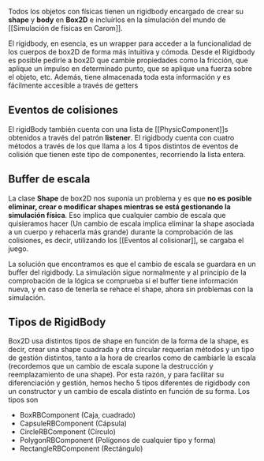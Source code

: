 Todos los objetos con físicas tienen un rigidbody encargado de crear su **shape** y **body** en **Box2D** e incluírlos en la simulación del mundo de [[Simulación de físicas en Carom]].

El rigidbody, en esencia, es un wrapper para acceder a la funcionalidad de los cuerpos de box2D de forma más intuitiva y cómoda. Desde el Rigidbody es posible pedirle a box2D que cambie propiedades como la fricción, que aplique un impulso en determinado punto, que se aplique una fuerza sobre el objeto, etc. Además, tiene almacenada toda esta información y es fácilmente accesible a través de getters

## Eventos de colisiones

El rigidBody también cuenta con una lista de [[PhysicComponent]]s obtenidos a través del patrón **listener**. El rigidbody cuenta con cuatro métodos a través de los que llama a los 4 tipos distintos de eventos de colisión que tienen este tipo de componentes, recorriendo la lista entera.

## Buffer de escala

La clase **Shape** de box2D nos suponía un problema y es que **no es posible eliminar, crear o modificar shapes mientras se está gestionando la simulación física**. Eso implica que cualquier cambio de escala que quisieramos hacer (Un cambio de escala implica eliminar la shape asociada a un cuerpo y rehacerla más grande) durante la comprobación de las colisiones, es decir, utilizando los [[Eventos al colisionar]], se cargaba el juego.

La solución que encontramos es que el cambio de escala se guardara en un buffer del rigidbody. La simulación sigue normalmente y al principio de la comprobación de la lógica se comprueba si el buffer tiene información nueva, y en caso de tenerla se rehace el shape, ahora sin problemas con la simulación.

## Tipos de RigidBody

Box2D usa distintos tipos de shape en función de la forma de la shape, es decir, crear una shape cuadrada y otra circular requerían métodos y un tipo de gestión distintos, tanto a la hora de crearlos como de cambiarle la escala (recordemos que un cambio de escala supone la destrucción y reemplazamiento de una shape). Por esta razón, y para facilitar su diferenciación y gestión, hemos hecho 5 tipos diferentes de rigidbody con un constructor y un cambio de escala distinto en función de su forma. Los tipos son

- BoxRBComponent (Caja, cuadrado)
- CapsuleRBComponent (Cápsula)
- CircleRBComponent (Círculo)
- PolygonRBComponent (Polígonos de cualquier tipo y forma)
- RectangleRBComponent (Rectángulo)